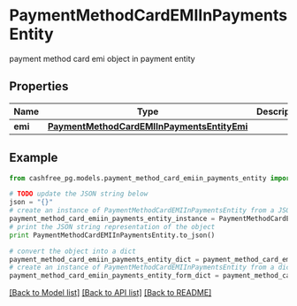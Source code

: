 # PaymentMethodCardEMIInPaymentsEntity

payment method card emi object in payment entity

## Properties
Name | Type | Description | Notes
------------ | ------------- | ------------- | -------------
**emi** | [**PaymentMethodCardEMIInPaymentsEntityEmi**](PaymentMethodCardEMIInPaymentsEntityEmi.md) |  | [optional] 

## Example

```python
from cashfree_pg.models.payment_method_card_emiin_payments_entity import PaymentMethodCardEMIInPaymentsEntity

# TODO update the JSON string below
json = "{}"
# create an instance of PaymentMethodCardEMIInPaymentsEntity from a JSON string
payment_method_card_emiin_payments_entity_instance = PaymentMethodCardEMIInPaymentsEntity.from_json(json)
# print the JSON string representation of the object
print PaymentMethodCardEMIInPaymentsEntity.to_json()

# convert the object into a dict
payment_method_card_emiin_payments_entity_dict = payment_method_card_emiin_payments_entity_instance.to_dict()
# create an instance of PaymentMethodCardEMIInPaymentsEntity from a dict
payment_method_card_emiin_payments_entity_form_dict = payment_method_card_emiin_payments_entity.from_dict(payment_method_card_emiin_payments_entity_dict)
```
[[Back to Model list]](../README.md#documentation-for-models) [[Back to API list]](../README.md#documentation-for-api-endpoints) [[Back to README]](../README.md)


